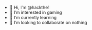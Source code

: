 - 👋 Hi, I’m @hackthe1
- 👀 I’m interested in gaming
- 🌱 I’m currently learning 
- 💞️ I’m looking to collaborate on nothing
